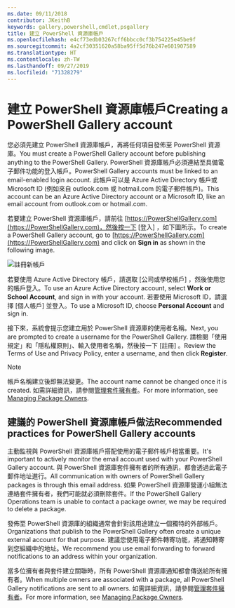 ```yaml
---
ms.date: 09/11/2018
contributor: JKeithB
keywords: gallery,powershell,cmdlet,psgallery
title: 建立 PowerShell 資源庫帳戶
ms.openlocfilehash: e4cf73edb03267cff6bbcc0cf3b754225e45be9f
ms.sourcegitcommit: 4a2cf30351620a58ba95ff5d76b247e601907589
ms.translationtype: HT
ms.contentlocale: zh-TW
ms.lasthandoff: 09/27/2019
ms.locfileid: "71328279"
---
```

# <a name="creating-a-powershell-gallery-account"></a><span data-ttu-id="f34b2-103">建立 PowerShell 資源庫帳戶</span><span class="sxs-lookup"><span data-stu-id="f34b2-103">Creating a PowerShell Gallery account</span></span>

<span data-ttu-id="f34b2-104">您必須先建立 PowerShell 資源庫帳戶，再將任何項目發佈至 PowerShell 資源庫。</span><span class="sxs-lookup"><span data-stu-id="f34b2-104">You must create a PowerShell Gallery account before publishing anything to the PowerShell Gallery.</span></span>
<span data-ttu-id="f34b2-105">PowerShell 資源庫帳戶必須連結至具備電子郵件功能的登入帳戶。</span><span class="sxs-lookup"><span data-stu-id="f34b2-105">PowerShell Gallery accounts must be linked to an email-enabled login account.</span></span> <span data-ttu-id="f34b2-106">此帳戶可以是 Azure Active Directory 帳戶或 Microsoft ID (例如來自 outlook.com 或 hotmail.com 的電子郵件帳戶)。</span><span class="sxs-lookup"><span data-stu-id="f34b2-106">This account can be an Azure Active Directory account or a Microsoft ID, like an email account from outlook.com or hotmail.com.</span></span>

<span data-ttu-id="f34b2-107">若要建立 PowerShell 資源庫帳戶，請前往 [https://PowerShellGallery.com](https://PowerShellGallery.com)，然後按一下 [登入]  ，如下圖所示。</span><span class="sxs-lookup"><span data-stu-id="f34b2-107">To create a PowerShell Gallery account, go to [https://PowerShellGallery.com](https://PowerShellGallery.com) and click on **Sign in** as shown in the following image.</span></span>

![註冊新帳戶](../../Images/CreateAccount-Register.png)

<span data-ttu-id="f34b2-109">若要使用 Azure Active Directory 帳戶，請選取 [公司或學校帳戶]  ，然後使用您的帳戶登入。</span><span class="sxs-lookup"><span data-stu-id="f34b2-109">To use an Azure Active Directory account, select **Work or School Account**, and sign in with your account.</span></span> <span data-ttu-id="f34b2-110">若要使用 Microsoft ID，請選擇 [個人帳戶]  並登入。</span><span class="sxs-lookup"><span data-stu-id="f34b2-110">To use a Microsoft ID, choose **Personal Account** and sign in.</span></span>

<span data-ttu-id="f34b2-111">接下來，系統會提示您建立用於 PowerShell 資源庫的使用者名稱。</span><span class="sxs-lookup"><span data-stu-id="f34b2-111">Next, you are prompted to create a username for the PowerShell Gallery.</span></span> <span data-ttu-id="f34b2-112">請檢閱「使用規定」和「隱私權原則」、輸入使用者名稱，然後按一下 [註冊]  。</span><span class="sxs-lookup"><span data-stu-id="f34b2-112">Review the Terms of Use and Privacy Policy, enter a username, and then click **Register**.</span></span>

> [!NOTE]
> <span data-ttu-id="f34b2-113">帳戶名稱建立後即無法變更。</span><span class="sxs-lookup"><span data-stu-id="f34b2-113">The account name cannot be changed once it is created.</span></span> <span data-ttu-id="f34b2-114">如需詳細資訊，請參閱[管理套件擁有者](managing-package-owners.md)。</span><span class="sxs-lookup"><span data-stu-id="f34b2-114">For more information, see [Managing Package Owners](managing-package-owners.md).</span></span>

## <a name="recommended-practices-for-powershell-gallery-accounts"></a><span data-ttu-id="f34b2-115">建議的 PowerShell 資源庫帳戶做法</span><span class="sxs-lookup"><span data-stu-id="f34b2-115">Recommended practices for PowerShell Gallery accounts</span></span>

<span data-ttu-id="f34b2-116">主動監視與 PowerShell 資源庫帳戶搭配使用的電子郵件帳戶相當重要。</span><span class="sxs-lookup"><span data-stu-id="f34b2-116">It's important to actively monitor the email account used with your PowerShell Gallery account.</span></span> <span data-ttu-id="f34b2-117">與 PowerShell 資源庫套件擁有者的所有通訊，都會透過此電子郵件地址進行。</span><span class="sxs-lookup"><span data-stu-id="f34b2-117">All communication with owners of PowerShell Gallery packages is through this email address.</span></span> <span data-ttu-id="f34b2-118">如果 PowerShell 資源庫營運小組無法連絡套件擁有者，我們可能就必須刪除套件。</span><span class="sxs-lookup"><span data-stu-id="f34b2-118">If the PowerShell Gallery Operations team is unable to contact a package owner, we may be required to delete a package.</span></span>

<span data-ttu-id="f34b2-119">發佈至 PowerShell 資源庫的組織通常會針對該用途建立一個獨特的外部帳戶。</span><span class="sxs-lookup"><span data-stu-id="f34b2-119">Organizations that publish to the PowerShell Gallery often create a unique external account for that purpose.</span></span> <span data-ttu-id="f34b2-120">建議您使用電子郵件轉寄功能，將通知轉寄到您組織中的地址。</span><span class="sxs-lookup"><span data-stu-id="f34b2-120">We recommend you use email forwarding to forward notifications to an address within your organization.</span></span>

<span data-ttu-id="f34b2-121">當多位擁有者與套件建立關聯時，所有 PowerShell 資源庫通知都會傳送給所有擁有者。</span><span class="sxs-lookup"><span data-stu-id="f34b2-121">When multiple owners are associated with a package, all PowerShell Gallery notifications are sent to all owners.</span></span> <span data-ttu-id="f34b2-122">如需詳細資訊，請參閱[管理套件擁有者](managing-package-owners.md)。</span><span class="sxs-lookup"><span data-stu-id="f34b2-122">For more information, see [Managing Package Owners](managing-package-owners.md).</span></span>
